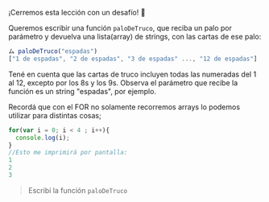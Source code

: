 ¡Cerremos esta lección con un desafío! :muscle:

Queremos escribir una función `paloDeTruco`, que reciba un palo por parámetro y devuelva una lista(array) de strings, con las cartas de ese palo:

```javascript
ム paloDeTruco("espadas")
["1 de espadas", "2 de espadas", "3 de espadas" ..., "12 de espadas"]
```
Tené en cuenta que las cartas de truco incluyen todas las numeradas del 1 al 12, excepto por los 8s y los 9s.
Observa el parámetro que recibe la función es un string "espadas", por ejemplo.

Recordá que con el FOR no solamente recorremos arrays lo podemos utilizar para distintas cosas;

```javascript
for(var i = 0; i < 4 ; i++){
  console.log(i);
}
//Esto me imprimirá por pantalla:
1
2
3
```






> Escribí la función `paloDeTruco`



